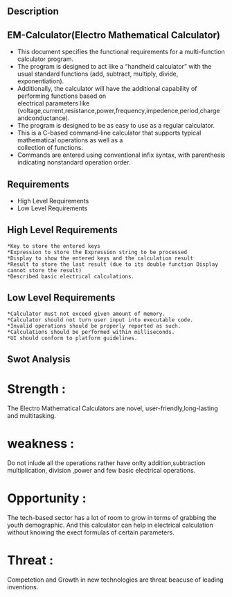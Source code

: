  ## Description
## EM-Calculator(Electro Mathematical Calculator)
* This document specifies the functional requirements for a multi-function calculator program.
* The program is designed to act like a “handheld calculator” with the usual standard functions
 (add, subtract, multiply, divide, exponentiation). 
* Additionally, the calculator will have the additional capability of performing functions based on      
  electrical parameters like (voltage,current,resistance,power,frequency,impedence,period,charge andconductance).
* The program is designed to be as easy to use as a regular calculator.
* This is a C-based command-line calculator that supports typical mathematical operations as well as a  
  collection of functions. 
* Commands are entered using conventional infix syntax, with parenthesis indicating nonstandard operation 
  order.
  
## Requirements

* High Level Requirements
* Low Level Requirements

## High Level Requirements
    *Key to store the entered keys
    *Expression to store the Expression string to be processed
    *Display to show the entered keys and the calculation result
    *Result to store the last result (due to its double function Display cannot store the result)
    *Described basic electrical calculations.

## Low Level Requirements
    *Calculator must not exceed given amount of memory.
    *Calculator should not turn user input into executable code.
    *Invalid operations should be properly reported as such.
    *Calculations should be performed within milliseconds.
    *UI should conform to platform guidelines.

## Swot Analysis
  # Strength :
  The Electro Mathematical Calculators are novel, user-friendly,long-lasting and multitasking.
  # weakness :
  Do not inlude all the operations rather have onlty addition,subtraction multiplication, division ,power and few basic electrical operations.
  # Opportunity :
  The tech-based sector has a lot of room to grow in terms of grabbing the youth demographic. And this calculator can help in electrical calculation without knowing the exect formulas of certain parameters.
  # Threat :
   Competetion and Growth in new technologies are threat beacuse of leading inventions.